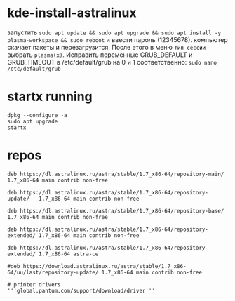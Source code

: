 # kde-install-astralinux

запустить ```sudo apt update && sudo apt upgrade && sudo apt install -y plasma-workspace && sudo reboot``` и ввести пароль (12345678).
компьютер скачает пакеты и перезагрузится. 
После этого в меню ```тип сессии``` выбрать ```plasma(x)```. Исправить переменные GRUB_DEFAULT и GRUB_TIMEOUT в /etc/default/grub на 0 и 1 соответственно: ```sudo nano /etc/default/grub```


# startx running
```
dpkg --configure -a
sudo apt upgrade 
startx 
```

# repos
```
deb https://dl.astralinux.ru/astra/stable/1.7_x86-64/repository-main/     1.7_x86-64 main contrib non-free
 
deb https://dl.astralinux.ru/astra/stable/1.7_x86-64/repository-update/   1.7_x86-64 main contrib non-free
 
deb https://dl.astralinux.ru/astra/stable/1.7_x86-64/repository-base/     1.7_x86-64 main contrib non-free
 
deb https://dl.astralinux.ru/astra/stable/1.7_x86-64/repository-extended/ 1.7_x86-64 main contrib non-free
 
deb https://dl.astralinux.ru/astra/stable/1.7_x86-64/repository-extended/ 1.7_x86-64 astra-ce

#deb https://download.astralinux.ru/astra/stable/1.7_x86-64/uu/last/repository-update/ 1.7_x86-64 main contrib non-free

# printer drivers 
'''global.pantum.com/support/download/driver'''

